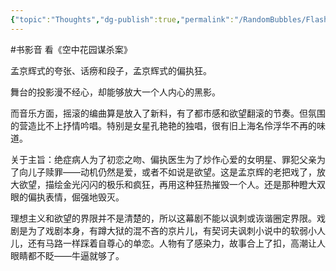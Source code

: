 ```yaml
---
{"topic":"Thoughts","dg-publish":true,"permalink":"/RandomBubbles/FlashThoughts/2014-09-30/","dgPassFrontmatter":true,"noteIcon":""}
---
```


#书影音 看《空中花园谋杀案》

孟京辉式的夸张、话痨和段子，孟京辉式的偏执狂。

舞台的投影漫不经心，却能够放大一个人内心的黑影。

而音乐方面，摇滚的编曲算是放入了新料，有了都市感和欲望翻滚的节奏。但氛围的营造比不上抒情吟唱。特别是女星孔艳艳的独唱，很有旧上海名伶浮华不再的味道。

关于主旨：绝症病人为了初恋之吻、偏执医生为了炒作心爱的女明星、罪犯父亲为了向儿子赎罪——动机仍然是爱，或者不如说是欲望。这是孟京辉的老把戏了，放大欲望，描绘金光闪闪的极乐和疯狂，再用这种狂热摧毁一个人。还是那种瞪大双眼的偏执表情，倔强地毁灭。

理想主义和欲望的界限并不是清楚的，所以这幕剧不能以讽刺或诙谐圈定界限。戏剧是为了戏剧本身，有蹲大狱的混不吝的京片儿，有契诃夫讽刺小说中的软弱小人儿，还有马路一样踩着自尊心的单恋。人物有了感染力，故事合上了扣，高潮让人眼睛都不眨——牛逼就够了。